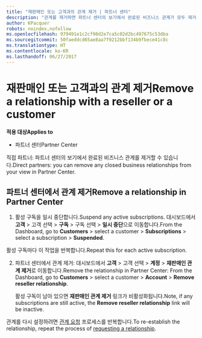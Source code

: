 ```yaml
---
title: "재판매인 또는 고객과의 관계 제거 | 파트너 센터"
description: "관계를 제거하면 파트너 센터의 보기에서 완료된 비즈니스 관계가 모두 제거됩니다."
author: KPacquer
robots: noindex,nofollow
ms.openlocfilehash: 979491e1c2cf90d2e7ca5c02d2bc497675c53dba
ms.sourcegitcommit: 50faeddcd65ae8aa7f9212bbf134b9fbece41c8c
ms.translationtype: HT
ms.contentlocale: ko-KR
ms.lasthandoff: 06/27/2017
---
```

# <a name="remove-a-relationship-with-a-reseller-or-a-customer"></a><span data-ttu-id="bf66e-103">재판매인 또는 고객과의 관계 제거</span><span class="sxs-lookup"><span data-stu-id="bf66e-103">Remove a relationship with a reseller or a customer</span></span>

**<span data-ttu-id="bf66e-104">적용 대상</span><span class="sxs-lookup"><span data-stu-id="bf66e-104">Applies to</span></span>**

-   <span data-ttu-id="bf66e-105">파트너 센터</span><span class="sxs-lookup"><span data-stu-id="bf66e-105">Partner Center</span></span>

<span data-ttu-id="bf66e-106">직접 파트너: 파트너 센터의 보기에서 완료된 비즈니스 관계를 제거할 수 있습니다.</span><span class="sxs-lookup"><span data-stu-id="bf66e-106">Direct partners: you can remove any closed business relationships from your view in Partner Center.</span></span>

## <a name="remove-a-relationship-in-partner-center"></a><span data-ttu-id="bf66e-107">파트너 센터에서 관계 제거</span><span class="sxs-lookup"><span data-stu-id="bf66e-107">Remove a relationship in Partner Center</span></span>

1.  <span data-ttu-id="bf66e-108">활성 구독을 일시 중단합니다.</span><span class="sxs-lookup"><span data-stu-id="bf66e-108">Suspend any active subscriptions.</span></span> <span data-ttu-id="bf66e-109">대시보드에서 **고객** > 고객 선택 > **구독** > 구독 선택 > **일시 중단**으로 이동합니다.</span><span class="sxs-lookup"><span data-stu-id="bf66e-109">From the Dashboard, go to **Customers** > select a customer > **Subscriptions** > select a subscription > **Suspended**.</span></span> 

   <span data-ttu-id="bf66e-110">활성 구독마다 이 작업을 반복합니다.</span><span class="sxs-lookup"><span data-stu-id="bf66e-110">Repeat this for each active subscription.</span></span>

2.  <span data-ttu-id="bf66e-111">파트너 센터에서 관계 제거: 대시보드에서 **고객** > 고객 선택 > **계정** > **재판매인 관계 제거**로 이동합니다.</span><span class="sxs-lookup"><span data-stu-id="bf66e-111">Remove the relationship in Partner Center: From the Dashboard, go to **Customers** > select a customer > **Account** > **Remove reseller relationship**.</span></span>

    <span data-ttu-id="bf66e-112">활성 구독이 남아 있으면 **재판매인 관계 제거** 링크가 비활성화됩니다.</span><span class="sxs-lookup"><span data-stu-id="bf66e-112">Note, if any subscriptions are still active, the **Remove reseller relationship** link will be inactive.</span></span> 

<span data-ttu-id="bf66e-113">관계를 다시 설정하려면 [관계 요청](request-a-relationship-with-a-customer.md) 프로세스를 반복합니다.</span><span class="sxs-lookup"><span data-stu-id="bf66e-113">To re-establish the relationship, repeat the process of [requesting a relationship](request-a-relationship-with-a-customer.md).</span></span>

